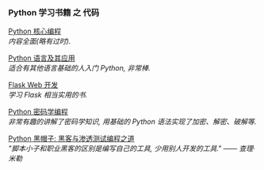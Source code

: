 ### Python 学习书籍 之 代码

<a href="https://github.com/justsweetpotato/Python-book-code/tree/master/book_01_Python%E6%A0%B8%E5%BF%83%E7%B7%A8%E7%A8%8B">Python 核心编程</a><br>
<i>内容全面(略有过时).</i>

<a href="https://github.com/justsweetpotato/Python-book-code/tree/master/book_18_Python%E8%AF%AD%E8%A8%80%E5%8F%8A%E5%85%B6%E5%BA%94%E7%94%A8">Python 语言及其应用 </a><br>
<i>适合有其他语言基础的人入门 Python, 非常棒.</i><br>

<a href="https://github.com/justsweetpotato/Python-book-code/tree/master/book_17_Flask_Web%E5%BC%80%E5%8F%91_">Flask Web 开发</a><br>
<i>学习 Flask 相当实用的书.</i><br>

<a href="https://github.com/justsweetpotato/Python-book-code/tree/master/book_05_Python%E5%AF%86%E7%A0%81%E5%AD%A6%E7%BC%96%E7%A8%8B">Python 密码学编程</a><br>
<i>非常有趣的讲解了密码学知识, 用基础的 Python 语法实现了加密、解密、破解等.</i><br>

<a href="https://github.com/justsweetpotato/Python-book-code/tree/master/book_06_Python%E9%BB%91%E5%B8%BD%E5%AD%90">Python 黑帽子: 黑客与渗透测试编程之道</a><br>
<i>"脚本小子和职业黑客的区别是编写自己的工具, 少用别人开发的工具."  —— 查理·米勒</i><br>




